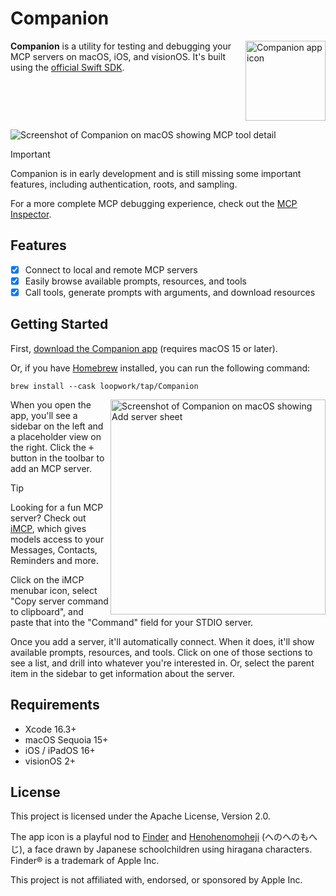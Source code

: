 # Companion

<img align="right" width="128" src="/Companion/Assets.xcassets/AppIcon.appiconset/Icon-macOS-512x512@2x.png" alt="Companion app icon" />

**Companion** is a utility for testing and debugging your MCP servers
on macOS, iOS, and visionOS.
It's built using the
[official Swift SDK](https://github.com/modelcontextprotocol/swift-sdk).

<br clear="all">

![Screenshot of Companion on macOS showing MCP tool detail](/Assets/companion-macos-tool-detail.png)

> [!IMPORTANT]  
> Companion is in early development and is still missing some important features,
> including authentication, roots, and sampling.
>
> For a more complete MCP debugging experience, check out the
> [MCP Inspector](https://modelcontextprotocol.io/docs/tools/inspector).

## Features

- [x] Connect to local and remote MCP servers
- [x] Easily browse available prompts, resources, and tools
- [x] Call tools, generate prompts with arguments, and download resources

## Getting Started

First, [download the Companion app](https://github.com/loopwork/Companion/releases/latest/download/Companion.zip)
(requires macOS 15 or later).

Or, if you have [Homebrew](https://brew.sh) installed,
you can run the following command:

```console
brew install --cask loopwork/tap/Companion
```

<img align="right" width="344" src="/Assets/companion-macos-add-server.png" alt="Screenshot of Companion on macOS showing Add server sheet" />

When you open the app,
you'll see a sidebar on the left and a placeholder view on the right.
Click the <kbd>+</kbd> button in the toolbar to add an MCP server.

> [!TIP]
> Looking for a fun MCP server?
> Check out [iMCP](https://iMCP.app/?ref=Companion),
> which gives models access to your Messages, Contacts, Reminders and more.
>
> Click on the iMCP menubar icon,
> select "Copy server command to clipboard",
> and paste that into the "Command" field for your STDIO server.

Once you add a server,
it'll automatically connect.
When it does, it'll show available prompts, resources, and tools.
Click on one of those sections to see a list, and drill into whatever you're interested in.
Or, select the parent item in the sidebar to get information about the server.

## Requirements

- Xcode 16.3+
- macOS Sequoia 15+
- iOS / iPadOS 16+
- visionOS 2+

## License

This project is licensed under the Apache License, Version 2.0.

The app icon is a playful nod to [Finder](https://en.wikipedia.org/wiki/Finder_%28software%29) and
[Henohenomoheji](https://en.wikipedia.org/wiki/Henohenomoheji) (へのへのもへじ),
a face drawn by Japanese schoolchildren using hiragana characters.
Finder® is a trademark of Apple Inc.

This project is not affiliated with, endorsed, or sponsored by Apple Inc.
